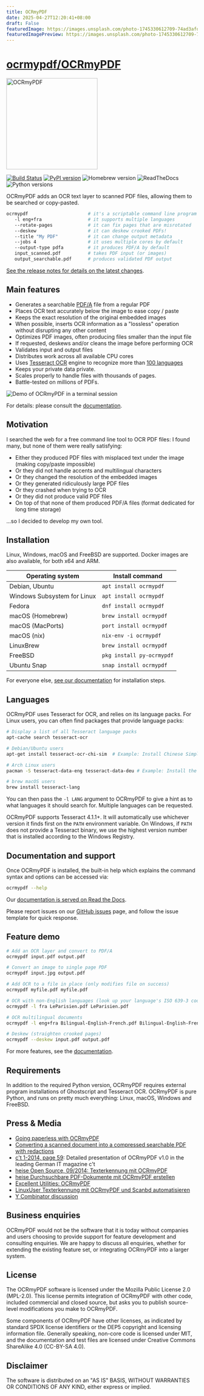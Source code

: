 ```yaml
---
title: OCRmyPDF
date: 2025-04-27T12:20:41+08:00
draft: False
featuredImage: https://images.unsplash.com/photo-1745330612709-74ad3afdfe00?ixid=M3w0NjAwMjJ8MHwxfHJhbmRvbXx8fHx8fHx8fDE3NDU3Mjc2MDR8&ixlib=rb-4.0.3
featuredImagePreview: https://images.unsplash.com/photo-1745330612709-74ad3afdfe00?ixid=M3w0NjAwMjJ8MHwxfHJhbmRvbXx8fHx8fHx8fDE3NDU3Mjc2MDR8&ixlib=rb-4.0.3
---
```


# [ocrmypdf/OCRmyPDF](https://github.com/ocrmypdf/OCRmyPDF)

<!-- SPDX-FileCopyrightText: 2014 Julien Pfefferkorn -->
<!-- SPDX-FileCopyrightText: 2015 James R. Barlow -->
<!-- SPDX-License-Identifier: CC-BY-SA-4.0 -->

<img src="docs/images/logo.svg" width="240" alt="OCRmyPDF">

[![Build Status](https://github.com/ocrmypdf/OCRmyPDF/actions/workflows/build.yml/badge.svg)](https://github.com/ocrmypdf/OCRmyPDF/actions/workflows/build.yml) [![PyPI version][pypi]](https://pypi.org/project/ocrmypdf/) ![Homebrew version][homebrew] ![ReadTheDocs][docs] ![Python versions][pyversions]

[pypi]: https://img.shields.io/pypi/v/ocrmypdf.svg "PyPI version"
[homebrew]: https://img.shields.io/homebrew/v/ocrmypdf.svg "Homebrew version"
[docs]: https://readthedocs.org/projects/ocrmypdf/badge/?version=latest "RTD"
[pyversions]: https://img.shields.io/pypi/pyversions/ocrmypdf "Supported Python versions"

OCRmyPDF adds an OCR text layer to scanned PDF files, allowing them to be searched or copy-pasted.

```bash
ocrmypdf                      # it's a scriptable command line program
   -l eng+fra                 # it supports multiple languages
   --rotate-pages             # it can fix pages that are misrotated
   --deskew                   # it can deskew crooked PDFs!
   --title "My PDF"           # it can change output metadata
   --jobs 4                   # it uses multiple cores by default
   --output-type pdfa         # it produces PDF/A by default
   input_scanned.pdf          # takes PDF input (or images)
   output_searchable.pdf      # produces validated PDF output
```

[See the release notes for details on the latest changes](https://ocrmypdf.readthedocs.io/en/latest/release_notes.html).

## Main features

- Generates a searchable [PDF/A](https://en.wikipedia.org/?title=PDF/A) file from a regular PDF
- Places OCR text accurately below the image to ease copy / paste
- Keeps the exact resolution of the original embedded images
- When possible, inserts OCR information as a "lossless" operation without disrupting any other content
- Optimizes PDF images, often producing files smaller than the input file
- If requested, deskews and/or cleans the image before performing OCR
- Validates input and output files
- Distributes work across all available CPU cores
- Uses [Tesseract OCR](https://github.com/tesseract-ocr/tesseract) engine to recognize more than [100 languages](https://github.com/tesseract-ocr/tessdata)
- Keeps your private data private.
- Scales properly to handle files with thousands of pages.
- Battle-tested on millions of PDFs.

<img src="misc/screencast/demo.svg" alt="Demo of OCRmyPDF in a terminal session">

For details: please consult the [documentation](https://ocrmypdf.readthedocs.io/en/latest/).

## Motivation

I searched the web for a free command line tool to OCR PDF files: I found many, but none of them were really satisfying:

- Either they produced PDF files with misplaced text under the image (making copy/paste impossible)
- Or they did not handle accents and multilingual characters
- Or they changed the resolution of the embedded images
- Or they generated ridiculously large PDF files
- Or they crashed when trying to OCR
- Or they did not produce valid PDF files
- On top of that none of them produced PDF/A files (format dedicated for long time storage)

...so I decided to develop my own tool.

## Installation

Linux, Windows, macOS and FreeBSD are supported. Docker images are also available, for both x64 and ARM.

| Operating system              | Install command               |
| ----------------------------- | ------------------------------|
| Debian, Ubuntu                | ``apt install ocrmypdf``      |
| Windows Subsystem for Linux   | ``apt install ocrmypdf``      |
| Fedora                        | ``dnf install ocrmypdf``      |
| macOS (Homebrew)              | ``brew install ocrmypdf``     |
| macOS (MacPorts)              | ``port install ocrmypdf``     |
| macOS (nix)                   | ``nix-env -i ocrmypdf``       |
| LinuxBrew                     | ``brew install ocrmypdf``     |
| FreeBSD                       | ``pkg install py-ocrmypdf``   |
| Ubuntu Snap                   | ``snap install ocrmypdf``     |

For everyone else, [see our documentation](https://ocrmypdf.readthedocs.io/en/latest/installation.html) for installation steps.

## Languages

OCRmyPDF uses Tesseract for OCR, and relies on its language packs. For Linux users, you can often find packages that provide language packs:

```bash
# Display a list of all Tesseract language packs
apt-cache search tesseract-ocr

# Debian/Ubuntu users
apt-get install tesseract-ocr-chi-sim  # Example: Install Chinese Simplified language pack

# Arch Linux users
pacman -S tesseract-data-eng tesseract-data-deu # Example: Install the English and German language packs

# brew macOS users
brew install tesseract-lang
```

You can then pass the `-l LANG` argument to OCRmyPDF to give a hint as to what languages it should search for. Multiple languages can be requested.

OCRmyPDF supports Tesseract 4.1.1+. It will automatically use whichever version it finds first on the `PATH` environment variable. On Windows, if `PATH` does not provide a Tesseract binary, we use the highest version number that is installed according to the Windows Registry.

## Documentation and support

Once OCRmyPDF is installed, the built-in help which explains the command syntax and options can be accessed via:

```bash
ocrmypdf --help
```

Our [documentation is served on Read the Docs](https://ocrmypdf.readthedocs.io/en/latest/index.html).

Please report issues on our [GitHub issues](https://github.com/ocrmypdf/OCRmyPDF/issues) page, and follow the issue template for quick response.

## Feature demo

```bash
# Add an OCR layer and convert to PDF/A
ocrmypdf input.pdf output.pdf

# Convert an image to single page PDF
ocrmypdf input.jpg output.pdf

# Add OCR to a file in place (only modifies file on success)
ocrmypdf myfile.pdf myfile.pdf

# OCR with non-English languages (look up your language's ISO 639-3 code)
ocrmypdf -l fra LeParisien.pdf LeParisien.pdf

# OCR multilingual documents
ocrmypdf -l eng+fra Bilingual-English-French.pdf Bilingual-English-French.pdf

# Deskew (straighten crooked pages)
ocrmypdf --deskew input.pdf output.pdf
```

For more features, see the [documentation](https://ocrmypdf.readthedocs.io/en/latest/index.html).

## Requirements

In addition to the required Python version, OCRmyPDF requires external program installations of Ghostscript and Tesseract OCR. OCRmyPDF is pure Python, and runs on pretty much everything: Linux, macOS, Windows and FreeBSD.

## Press & Media

- [Going paperless with OCRmyPDF](https://medium.com/@ikirichenko/going-paperless-with-ocrmypdf-e2f36143f46a)
- [Converting a scanned document into a compressed searchable PDF with redactions](https://medium.com/@treyharris/converting-a-scanned-document-into-a-compressed-searchable-pdf-with-redactions-63f61c34fe4c)
- [c't 1-2014, page 59](https://heise.de/-2279695): Detailed presentation of OCRmyPDF v1.0 in the leading German IT magazine c't
- [heise Open Source, 09/2014: Texterkennung mit OCRmyPDF](https://heise.de/-2356670)
- [heise Durchsuchbare PDF-Dokumente mit OCRmyPDF erstellen](https://www.heise.de/ratgeber/Durchsuchbare-PDF-Dokumente-mit-OCRmyPDF-erstellen-4607592.html)
- [Excellent Utilities: OCRmyPDF](https://www.linuxlinks.com/excellent-utilities-ocrmypdf-add-ocr-text-layer-scanned-pdfs/)
- [LinuxUser Texterkennung mit OCRmyPDF und Scanbd automatisieren](https://www.linux-community.de/ausgaben/linuxuser/2021/06/texterkennung-mit-ocrmypdf-und-scanbd-automatisieren/)
- [Y Combinator discussion](https://news.ycombinator.com/item?id=32028752)

## Business enquiries

OCRmyPDF would not be the software that it is today without companies and users choosing to provide support for feature development and consulting enquiries. We are happy to discuss all enquiries, whether for extending the existing feature set, or integrating OCRmyPDF into a larger system.

## License

The OCRmyPDF software is licensed under the Mozilla Public License 2.0 (MPL-2.0). This license permits integration of OCRmyPDF with other code, included commercial and closed source, but asks you to publish source-level modifications you make to OCRmyPDF.

Some components of OCRmyPDF have other licenses, as indicated by standard SPDX license identifiers or the DEP5 copyright and licensing information file. Generally speaking, non-core code is licensed under MIT, and the documentation and test files are licensed under Creative Commons ShareAlike 4.0 (CC-BY-SA 4.0).

## Disclaimer

The software is distributed on an "AS IS" BASIS, WITHOUT WARRANTIES OR CONDITIONS OF ANY KIND, either express or implied.
